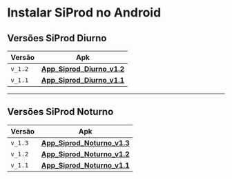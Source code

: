 # Instalar SiProd no Android

## Versões SiProd Diurno

Versão        | Apk
-----         | ------
`v_1.2`       |**[App_Siprod_Diurno_v1.2](https://drive.google.com/file/d/1C9--v833Az8LbDD_bPmuIvY7oOXMPdqS/view?usp=sharing)**
`v_1.1`       |**[App_Siprod_Diurno_v1.1](https://drive.google.com/file/d/145oQB0FGhvoGVps5FDGAbgfuBMEoDlMf/view?usp=sharing)**

_________________

## Versões SiProd Noturno

Versão        | Apk
-----         | ------
`v_1.3`       |**[App_Siprod_Noturno_v1.3](https://drive.google.com/file/d/1Eq4i47rX4GwQMZWcJ_S0saZFHTYzA85Q/view?usp=sharing)**
`v_1.2`       |**[App_Siprod_Noturno_v1.2](https://drive.google.com/file/d/12LLpzCfNefBH7NcYbzxgp-eIFTJ-ZqIC/view?usp=sharing)**
`v_1.1`       |**[App_Siprod_Noturno_v1.1](https://drive.google.com/file/d/1Occi-AatsCj10m2R-VxglkIPWDK5Xfcp/view?usp=sharing)**
